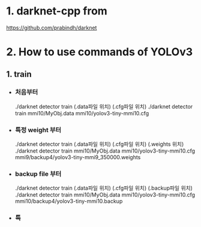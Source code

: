 # 1. darknet-cpp from
  https://github.com/prabindh/darknet

# 2. How to use commands of YOLOv3
## 1. train

   * ###  처음부터
      ./darknet detector train (.data파일 위치) (.cfg파일 위치)
      ./darknet detector train mmi10/MyObj.data mmi10/yolov3-tiny-mmi10.cfg

   * ###  특정 weight 부터
      ./darknet detector train (.data파일 위치) (.cfg파일 위치) (.weights 위치)
      ./darknet detector train mmi10/MyObj.data mmi10/yolov3-tiny-mmi10.cfg mmi9/backup4/yolov3-tiny-mmi9_350000.weights

   * ###  backup file 부터
      ./darknet detector train (.data파일 위치) (.cfg파일 위치) (.backup파일 위치)
      ./darknet detector train mmi10/MyObj.data mmi10/yolov3-tiny-mmi10.cfg mmi10/backup4/yolov3-tiny-mmi10.backup

   * ###  특
